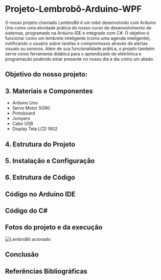 # Projeto-Lembrobô-Arduino-WPF
O nosso projeto chamado LembroBô é um robô desenvolvido com Arduino Uno como uma atividade prática do nosso curso de desenvolvimento de sistemas, programado na Arduino IDE e integrado com C#. O objetivo é funcionar como um lembrete inteligente (como uma agenda inteligente), notificando o usuário sobre tarefas e compromissos através de alertas visuais ou sonoros. Além de sua funcionalidade prática, o projeto também serve como ferramenta didática para o aprendizado de eletrônica e programação podendo estar presente no nosso dia a dia como um aliado.
## Objetivo do nosso projeto:

## 3. Materiais e Componentes

- Arduino Uno
- Servo Motor SG90
- Protoboard
- Jumpers
- Cabo USB
- Display Tela LCD 1602

## 4. Estrutura do Projeto

## 5. Instalação e Configuração

## 6. Estrutura de Código

## Código no Arduino IDE

## Código do C#


## Fotos do projeto e da execução
![LembroBô acionado](link-da-imagem.png)


## Conclusão

## Referências Bibliográficas
